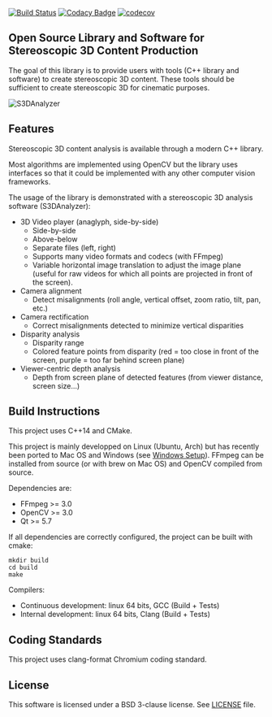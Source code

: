 [![Build Status](https://travis-ci.org/hugbed/OpenS3D.svg?branch=master)](https://travis-ci.org/hugbed/OpenS3D) [![Codacy Badge](https://api.codacy.com/project/badge/Grade/b1f285e4d9f34686910f4cc100c6f56d)](https://www.codacy.com/app/hugbed/OpenS3D?utm_source=github.com&utm_medium=referral&utm_content=hugbed/OpenS3D&utm_campaign=badger) [![codecov](https://codecov.io/gh/hugbed/OpenS3D/branch/master/graph/badge.svg)](https://codecov.io/gh/hugbed/OpenS3D)

## Open Source Library and Software for Stereoscopic 3D Content Production

The goal of this library is to provide users with tools (C++ library and software) to create stereoscopic 3D content.
These tools should be sufficient to create stereoscopic 3D for cinematic purposes.

![S3DAnalyzer](https://i.imgur.com/BnjfVFd.png)

## Features

Stereoscopic 3D content analysis is available through a modern C++ library.

Most algorithms are implemented using OpenCV but the library uses interfaces so that it could be implemented with any other computer vision frameworks.

The usage of the library is demonstrated with a stereoscopic 3D analysis software (S3DAnalyzer):

* 3D Video player (anaglyph, side-by-side)
  * Side-by-side
  * Above-below
  * Separate files (left, right)
  * Supports many video formats and codecs (with FFmpeg)
  * Variable horizontal image translation to adjust the image plane (useful for raw videos for which all points are projected in front of the screen).
* Camera alignment
  * Detect misalignments (roll angle, vertical offset, zoom ratio, tilt, pan, etc.)
* Camera rectification
  * Correct misalignments detected to minimize vertical disparities
* Disparity analysis
  * Disparity range
  * Colored feature points from disparity (red = too close in front of the screen, purple = too far behind screen plane)
* Viewer-centric depth analysis
  * Depth from screen plane of detected features (from viewer distance, screen size...)

## Build Instructions

This project uses C++14 and CMake.

This project is mainly developped on Linux (Ubuntu, Arch) but has recently been ported to Mac OS and Windows (see [Windows Setup](./windows-setup.md)). FFmpeg can be installed from source (or with brew on Mac OS) and OpenCV compiled from source.

Dependencies are:

* FFmpeg >= 3.0
* OpenCV >= 3.0
* Qt >= 5.7

If all dependencies are correctly configured, the project can be built with cmake:

```
mkdir build
cd build
make
```

Compilers:
 - Continuous development: linux 64 bits, GCC (Build + Tests)
 - Internal development: linux 64 bits, Clang (Build + Tests)

## Coding Standards

This project uses clang-format Chromium coding standard.

## License

This software is licensed under a BSD 3-clause license. See [LICENSE](LICENSE) file.
